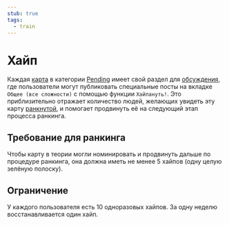 ```yaml
---
stub: true
tags:
  - train
---
```


# Хайп

Каждая [карта](/wiki/Beatmap) в категории [Pending](/wiki/Beatmap/Category#work-in-progress-и-pending) имеет свой раздел для [обсуждения](/wiki/Beatmap_discussion), где пользователи могут публиковать специальные посты на вкладке `Общее (все сложности)` с помощью функции `Хайпануть!`. Это приблизительно отражает количество людей, желающих увидеть эту карту [ранкнутой](/wiki/Beatmap/Category#ranked), и помогает продвинуть её на следующий этап процесса ранкинга.

## Требование для ранкинга

Чтобы карту в теории могли номинировать и продвинуть дальше по процедуре ранкинга, она должна иметь не менее 5 хайпов (одну целую зелёную полоску).

## Ограничение

У каждого пользователя есть 10 одноразовых хайпов. За одну неделю восстанавливается один хайп.
